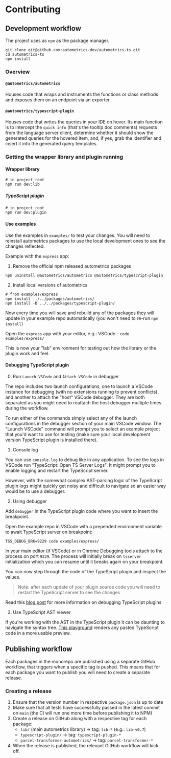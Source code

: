 # Contributing

## Development workflow

The project uses as `npm` as the package manager.

```shell
git clone git@github.com:autometrics-dev/autometrics-ts.git
cd autometrics-ts
npm install
```


### Overview

#### `@autometrics/autometrics`

Houses code that wraps and instruments the functions or class methods and
exposes them on an endpoint via an exporter.

#### `@autometrics/typescript-plugin`

Houses code that writes the queries in your IDE on hover. Its main function is
to intercept the `quick info` (that's the tooltip doc comments) requests from 
the language server client, determine whether it should show the generated
queries for the hovered item, and, if yes, grab the identifier and insert it
into the generated query templates.


### Getting the wrapper library and plugin running

#### Wrapper library

```shell
# in project root
npm run dev:lib
```


##### TypeScript plugin

```shell
# in project root
npm run dev:plugin
```

#### Use examples

Use the examples in `examples/` to test your changes. You will need to reinstall
autometrics packages to use the local development ones to see the changes
reflected.

Example with the `express` app:

1. Remove the official npm released autometrics packages

```shell
npm uninstall @autometrics/autometrics @autometrics/typescript-plugin
```

2. Install local versions of autometrics

```shell
# from examples/express
npm install ../../packages/autometrics/
npm install -D ../../packages/typescript-plugin/
```

Now every time you will save and rebuild any of the packages they will update in
your example repo automatically (you won't need to re-run `npm install`)

Open the `express` app with your editor, e.g.: VSCode - `code examples/express/`

This is now your "lab" environment for testing out how the library or the plugin
work and feel.

#### Debugging TypeScript plugin

0. Run `Launch VSCode` and `Attach VSCode` in debugger

The repo includes two launch configurations, one to launch a VSCode instance for
debugging (with no extensions running to prevent conflicts), and another to
attach the "host" VSCode debugger. They are both separated as you might need to
reattach the host debugger multiple times during the workflow.

To run either of the commands simply select any of the launch configurations in 
the debugger section of your main VSCode window. The "Launch VSCode" command
will prompt you to select an example project that you'd want to use for testing
(make sure your local development version TypeScript plugin is installed there).

1. Console.log

You can use `console.log` to debug like in any application. To see the logs in
VSCode run "TypeScript: Open TS Server Logs". It might prompt you to enable
logging and restart the TypeScript server.

However, with the somewhat complex AST-parsing logic of the TypeScript plugin
logs might quickly get noisy and difficult to navigate so an easier way would be
to use a debugger.

2. Using debugger

Add `debugger` in the TypeScript plugin code where you want to insert the
breakpoint.

Open the example repo in VSCode with a prepended environment variable to await
TypeScript server on breakpoint:

```shell
TSS_DEBUG_BRK=9229 code examples/express/
```

In your main editor (if VSCode) or in Chrome Debugging tools attach to the
process on port `9229`. The process will initially break on `tsserver`
initialization which you can resume until it breaks again on your breakpoint.

You can now step through the code of the TypeScript plugin and inspect the
values.

> Note: after each update of your plugin source code you will need to restart
> the TypeScript server to see the changes

Read this [blog post](https://blog.andrewbran.ch/debugging-the-type-script-codebase/) for more information on debugging TypeScript plugins

3. Use TypeScript AST viewer

If you're working with the AST in the TypeScript plugin it can be daunting to
navigate the syntax tree. [This playground](https://ts-ast-viewer.com) renders
any pasted TypeScript code in a more usable preview.

## Publishing workflow

Each packages in the monorepo are published using a separate GitHub workflow,
that triggers when a specific tag is pushed. This means that for each package
you want to publish you will need to create a separate release.

### Creating a release

1. Ensure that the version number in respective `package.json` is up to date
2. Make sure that all tests have successfully passed in the latest commit on
   `main` (the CI will run one more time before publishing it to NPM)
3. Create a release on GitHub along with a respective tag for each package:
    - `lib/` (main autometrics library) → tag: `lib-*` (e.g.: `lib-v0.7`)
    - `typescript-plugin/` → tag: `typescript-plugin-*`
    - `parcel-transformer-autometrics/` → tag: `parcel-transformer-*`
4. When the release is published, the relevant GitHub workflow will kick off.
